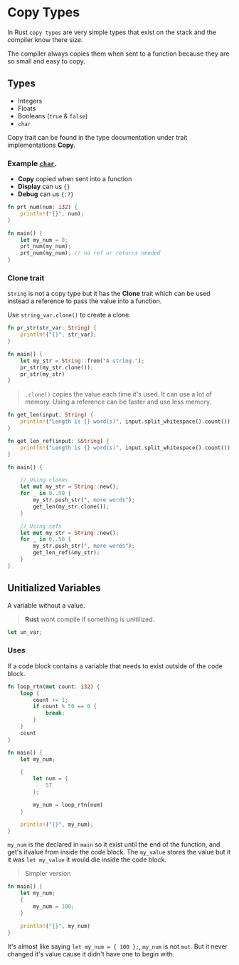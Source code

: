 # Copy Types

In Rust `copy types` are very simple types that exist on the stack and the compiler know there size.

The compiler always copies them when sent to a function because they are so small and easy to copy. 

## Types

- Integers
- Floats
- Booleans (`true` & `false`)
- `char`

Copy trait can be found in the type documentation under trait implementations **Copy**. 

### Example [`char`](https://doc.rust-lang.org/std/primitive.char.html).

- **Copy** copied when sent into a function
- **Display** can us `{}`
- **Debug** can us `{:?}`

```rust
fn prt_num(num: i32) {
    println!("{}", num);
}

fn main() {
    let my_num = 8;
    prt_num(my_num);
    prt_num(my_num); // no ref or returns needed
}
```

### Clone trait

`String` is not a copy type but it has the **Clone** trait which can be used instead a reference to pass the value into a function.

Use `string_var.clone()` to create a clone.

```rust
fn pr_str(str_var: String) {
    println!("{}", str_var);
}

fn main() {
    let my_str = String::from("A string.");
    pr_str(my_str.clone());
    pr_str(my_str)
}
```

> `.clone()` copies the value each time it's used. It can use a lot of memory. Using a reference can be faster and use less memory.

```rust
fn get_len(input: String) {
    println!("Length is {} word(s)", input.split_whitespace().count());
}

fn get_len_ref(input: &String) {
    println!("Length is {} word(s)", input.split_whitespace().count());
}

fn main() {

    // Using clones
    let mut my_str = String::new();
    for _ in 0..50 {
        my_str.push_str(", more words");
        get_len(my_str.clone());
    }

    // Using refs
    let mut my_str = String::new();
    for _ in 0..50 {
        my_str.push_str(", more words");
        get_len_ref(&my_str);
    }
}
```

## Unitialized Variables

A variable without a value.

> **Rust** wont compile if something is unitilized. 

```rust
let un_var; 
```

### Uses

If a code block contains a variable that needs to exist outside of the code block.

```rust
fn loop_rtn(mut count: i32) {
    loop {
        count += 1;
        if count % 50 == 0 {
            break;
        }
    }
    count
}

fn main() {
    let my_num;

    {
        let num = {
            57    
        };

        my_num = loop_rtn(num)
    }

    println!("{}", my_num);
}
```

`my_num` is the declared in `main` so it exist until the end of the function, and get's itvalue from inside the code block. The `my_value` stores the value but it it was `let my_value` it would die inside the code block. 

> Simpler version
>
```rust
fn main() {
    let my_num;
    {
        my_num = 100;
    }

    println!("{}", my_num)
}
```

It's almost like saying `let my_num = { 100 };`, `my_num` is not `mut`. But it never changed it's value cause it didn't have one to begin with.
